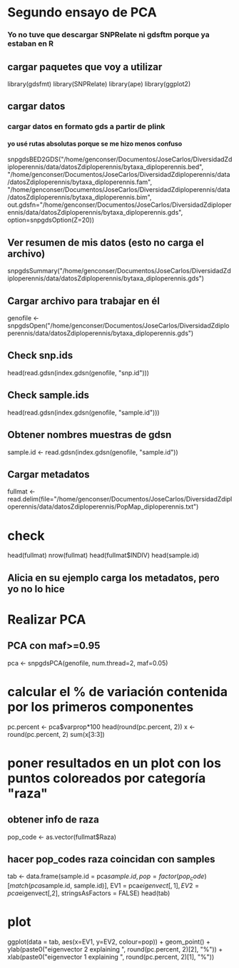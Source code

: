 # Segundo ensayo de PCA

### Yo no tuve que descargar SNPRelate ni gdsftm porque ya estaban en R

## cargar paquetes que voy a utilizar
library(gdsfmt)
library(SNPRelate)
library(ape)
library(ggplot2)


## cargar datos
### cargar datos en formato gds a partir de plink
#### yo usé rutas absolutas porque se me hizo menos confuso
snpgdsBED2GDS("/home/genconser/Documentos/JoseCarlos/DiversidadZdiploperennis/data/datosZdiploperennis/bytaxa_diploperennis.bed",
"/home/genconser/Documentos/JoseCarlos/DiversidadZdiploperennis/data/datosZdiploperennis/bytaxa_diploperennis.fam",
"/home/genconser/Documentos/JoseCarlos/DiversidadZdiploperennis/data/datosZdiploperennis/bytaxa_diploperennis.bim",
out.gdsfn="/home/genconser/Documentos/JoseCarlos/DiversidadZdiploperennis/data/datosZdiploperennis/bytaxa_diploperennis.gds",
option=snpgdsOption(Z=20))

## Ver resumen de mis datos (esto no carga el archivo)
snpgdsSummary("/home/genconser/Documentos/JoseCarlos/DiversidadZdiploperennis/data/datosZdiploperennis/bytaxa_diploperennis.gds")

## Cargar archivo para trabajar en él 
genofile <- snpgdsOpen("/home/genconser/Documentos/JoseCarlos/DiversidadZdiploperennis/data/datosZdiploperennis/bytaxa_diploperennis.gds")

## Check snp.ids
head(read.gdsn(index.gdsn(genofile, "snp.id")))

## Check sample.ids
head(read.gdsn(index.gdsn(genofile, "sample.id")))

## Obtener nombres muestras de gdsn
sample.id <- read.gdsn(index.gdsn(genofile, "sample.id"))


## Cargar metadatos
fullmat <- read.delim(file="/home/genconser/Documentos/JoseCarlos/DiversidadZdiploperennis/data/datosZdiploperennis/PopMap_diploperennis.txt")

# check
head(fullmat)
nrow(fullmat)
head(fullmat$INDIV) 
head(sample.id)


## Alicia en su ejemplo carga los metadatos, pero yo no lo hice

# Realizar PCA
## PCA con maf>=0.95
pca <- snpgdsPCA(genofile, num.thread=2, maf=0.05)

# calcular el % de variación contenida por los primeros componentes
pc.percent <- pca$varprop*100
head(round(pc.percent, 2))
x <- round(pc.percent, 2)
sum(x[3:3])

# poner resultados en un plot con los puntos coloreados por categoría "raza"
## obtener info de raza 
pop_code <- as.vector(fullmat$Raza)

## hacer pop_codes raza coincidan con samples
tab <- data.frame(sample.id = pca$sample.id,
pop = factor(pop_code)[match(pca$sample.id, sample.id)],
EV1 = pca$eigenvect[,1], 
EV2 = pca$eigenvect[,2],
stringsAsFactors = FALSE)
head(tab)

# plot
ggplot(data = tab, aes(x=EV1, y=EV2, colour=pop)) + geom_point() +
ylab(paste0("eigenvector 2 explaining ", round(pc.percent, 2)[2], "%")) +
xlab(paste0("eigenvector 1 explaining ", round(pc.percent, 2)[1], "%"))




































